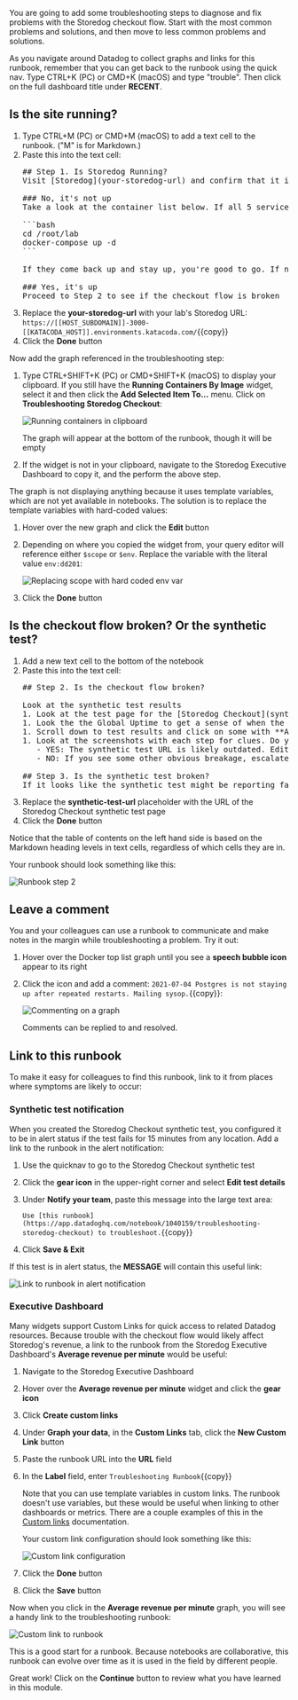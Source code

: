 You are going to add some troubleshooting steps to diagnose and fix problems with the Storedog checkout flow. Start with the most common problems and solutions, and then move to less common problems and solutions.

As you navigate around Datadog to collect graphs and links for this runbook, remember that you can get back to the runbook using the quick nav. Type CTRL+K (PC) or CMD+K (macOS) and type "trouble". Then click on the full dashboard title under **RECENT**.

## Is the site running?
1. Type CTRL+M (PC) or CMD+M (macOS) to add a text cell to the runbook. ("M" is for Markdown.)
1. Paste this into the text cell: 
   <pre class="file" data-target="clipboard">
   ## Step 1. Is Storedog Running?
   Visit [Storedog](your-storedog-url) and confirm that it is up and accessible.

   ### No, it's not up
   Take a look at the container list below. If all 5 service containers are **not running**, open the terminal and restart the entire stack with these commands:

   ```bash
   cd /root/lab
   docker-compose up -d
   ```

   If they come back up and stay up, you're good to go. If not, [email sysop@example.com](mailto:sysop@example.com?subject%3DStoredog%20is%20down%26body%3DContainers%20won%27t%20come%20back%20up) to take it from here.

   ### Yes, it's up
   Proceed to Step 2 to see if the checkout flow is broken
   </pre>
1. Replace the **your-storedog-url** with your lab's Storedog URL: `https://[[HOST_SUBDOMAIN]]-3000-[[KATACODA_HOST]].environments.katacoda.com/`{{copy}} 
1. Click the **Done** button

Now add the graph referenced in the troubleshooting step:

1. Type CTRL+SHIFT+K (PC) or CMD+SHIFT+K (macOS) to display your clipboard. If you still have the **Running Containers By Image** widget, select it and then click the **Add Selected Item To...** menu. Click on **Troubleshooting Storedog Checkout**:

   ![Running containers in clipboard](./assets/container_widget_in_clipboard.png)

   The graph will appear at the bottom of the runbook, though it will be empty
1. If the widget is not in your clipboard, navigate to the Storedog Executive Dashboard to copy it, and the perform the above step.

The graph is not displaying anything because it uses template variables, which are not yet available in notebooks. The solution is to replace the template variables with hard-coded values:

1. Hover over the new graph and click the **Edit** button
1. Depending on where you copied the widget from, your query editor will reference either `$scope` or `$env`. Replace the variable with the literal value `env:dd201`:

   ![Replacing scope with hard coded env var](./assets/replace_graph_var_with_hardcode.png)
1. Click the **Done** button

## Is the checkout flow broken? Or the synthetic test?
1. Add a new text cell to the bottom of the notebook
1. Paste this into the text cell: 
   <pre class="file" data-target="clipboard">
   ## Step 2. Is the checkout flow broken?

   Look at the synthetic test results
   1. Look at the test page for the [Storedog Checkout](synthetic-test-url) synthetic browser test. 
   1. Look the the Global Uptime to get a sense of when the checkout flow seemed to break.
   1. Scroll down to test results and click on some with **ALERT** status.
   1. Look at the screenshots with each step for clues. Do you see **Connecting to Port 3000***?
      - YES: The synthetic test URL is likely outdated. Edit the test to update the URL
      - NO: If you see some other obvious breakage, escalate to the #frontend Slack channel.

   ## Step 3. Is the synthetic test broken? 
   If it looks like the synthetic test might be reporting false alerts, walk through the checkout flow yourself to confirm. Then update the test to reflect changes in the site.
   </pre>
1. Replace the **synthetic-test-url** placeholder with the URL of the Storedog Checkout synthetic test page
1. Click the **Done** button

Notice that the table of contents on the left hand side is based on the Markdown heading levels in text cells, regardless of which cells they are in.

Your runbook should look something like this:

![Runbook step 2](./assets/runbook_step_2.png)

## Leave a comment
You and your colleagues can use a runbook to communicate and make notes in the margin while troubleshooting a problem. Try it out:

1. Hover over the Docker top list graph until you see a **speech bubble icon** appear to its right
1. Click the icon and add a comment: `2021-07-04 Postgres is not staying up after repeated restarts. Mailing sysop.`{{copy}}:

   ![Commenting on a graph](./assets/comment_in_notebook.png)

   Comments can be replied to and resolved.

## Link to this runbook
To make it easy for colleagues to find this runbook, link to it from places where symptoms are likely to occur:

### Synthetic test notification
When you created the Storedog Checkout synthetic test, you configured it to be in alert status if the test fails for 15 minutes from any location. Add a link to the runbook in the alert notification:

1. Use the quicknav to go to the Storedog Checkout synthetic test
1. Click the **gear icon** in the upper-right corner and select **Edit test details**
1. Under **Notify your team**, paste this message into the large text area: 

   `Use [this runbook](https://app.datadoghq.com/notebook/1040159/troubleshooting-storedog-checkout) to troubleshoot.`{{copy}}

1. Click **Save & Exit**

If this test is in alert status, the **MESSAGE** will contain this useful link:

![Link to runbook in alert notification](./assets/synthetic_alert_notification.png)

### Executive Dashboard
Many widgets support Custom Links for quick access to related Datadog resources. Because trouble with the checkout flow would likely affect Storedog's revenue, a link to the runbook from the Storedog Executive Dashboard's **Average revenue per minute** would be useful:
1. Navigate to the Storedog Executive Dashboard
1. Hover over the **Average revenue per minute** widget and click the **gear icon**
1. Click **Create custom links** 
1. Under **Graph your data**, in the **Custom Links** tab, click the **New Custom Link** button
1. Paste the runbook URL into the **URL** field
1. In the **Label** field, enter `Troubleshooting Runbook`{{copy}}

   Note that you can use template variables in custom links. The runbook doesn't use variables, but these would be useful when linking to other dashboards or metrics. There are a couple examples of this in the [Custom links](https://docs.datadoghq.com/dashboards/widgets/#examples) documentation.
   
   Your custom link configuration should look something like this:

   ![Custom link configuration](./assets/custom_link_configuration.png)

1. Click the **Done** button
1. Click the **Save** button

Now when you click in the **Average revenue per minute** graph, you will see a handy link to the troubleshooting runbook:

![Custom link to runbook](./assets/custom_link_to_runbook.png)

This is a good start for a runbook. Because notebooks are collaborative, this runbook can evolve over time as it is used in the field by different people.

Great work! Click on the **Continue** button to review what you have learned in this module.
